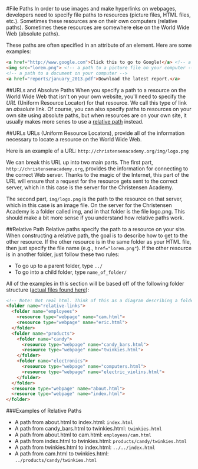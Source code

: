#File Paths
In order to use images and make hyperlinks on webpages, developers need to specify file paths to resources (picture files, HTML files, etc.). Sometimes these resources are on their own computers (relative paths). Sometimes these resources are somewhere else on the World Wide Web (absolute paths).

These paths are often specified in an attribute of an element. Here are some examples:
```html
<a href="http://www.google.com">Click this to go to Google!</a> <!-- a path to another website -->
<img src="lorem.png"> <!-- a path to a picture file on your computer -->
<!-- a path to a document on your computer -->
<a href="reports/january_2013.pdf">Download the latest report.</a>
```
##URLs and Absolute Paths
When you specify a path to a resource on the World Wide Web that isn't on your own website, you'll need to specify the *URL* (Uniform Resource Locator) for that resource. We call this type of link an *absolute* link. Of course, you can also specify paths to resources on your own site using absolute paths, but when resources are on your own site, it usually makes more senes to use a [relative path](#relative-paths) instead.

##URLs
URLs (Uniform Resource Locators), provide all of the information necessary to locate a resource on the World Wide Web.

Here is an example of a URL: `http://christensenacademy.org/img/logo.png`

We can break this URL up into two main parts. The first part, `http://christensenacademy.org`, provides the information for connecting to the correct Web server. Thanks to the magic of the Internet, this part of the URL will ensure that a request for the resource gets sent to the correct server, which in this case is the server for the Christensen Academy.

The second part, `img/logo.png` is the path to the resource on that server, which in this case is an image file. On the server for the Christensen Academy is a folder called img, and in that folder is the file logo.png. This should make a bit more sense if you understand how relative paths work.

##Relative Path
Relative paths specify the path to a resource on your site. When constructing a relative path, the goal is to describe how to get to the other resource. If the other resource is in the same folder as your HTML file, then just specify the file name (e.g., `href="lorem.png"`). If the other resource is in another folder, just follow these two rules:
* To go up to a parent folder, type `../`
* To go into a child folder, type `name_of_folder/`

All of the examples in this section will be based off of the following folder structure ([actual files found here](https://github.com/christensenacademy/web-design-intro/tree/master/1_HTML_basics/relative-links)):

```html
<!-- Note: Not real html. Think of this as a diagram describing a folder structure. -->
<folder name="relative-links">
  <folder name="employees">
    <resource type="webpage" name="cam.html">
    <resource type="webpage" name="eric.html">
  </folder>
  <folder name="products">
    <folder name="candy">
      <resource type="webpage" name="candy_bars.html">
      <resource type="webpage" name="twinkies.html">
    </folder>
    <folder name="electronics">
      <resource type="webpage" name="computers.html">
      <resource type="webpage" name="electric_violins.html">
    </folder>
  </folder>
  <resource type="webpage" name="about.html">
  <resource type="webpage" name="index.html">
</folder>
```
###Examples of Relative Paths
* A path from about.html to index.html: `index.html`
* A path from candy_bars.html to twinkies.html: `twinkies.html`
* A path from about.html to cam.html: `employees/cam.html`
* A path from index.html to twinkies.html: `products/candy/twinkies.html`
* A path from twinkies.html to index.html: `../../index.html`
* A path from cam.html to twinkies.html: `../products/candy/twinkies.html`